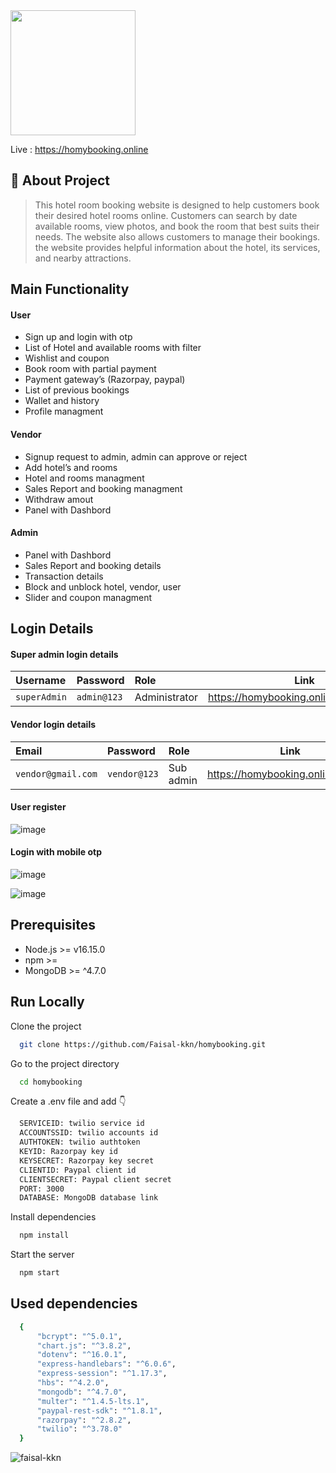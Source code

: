 <img src="https://homybooking.online/images/main-logo.png" width="200px" />

Live : <a href="https://homybooking.online/" target="blank">https://homybooking.online</a>


## 🚀 About Project
> This hotel room booking website is designed to help customers book their desired hotel rooms online. Customers can search by date available rooms, view photos, and book the room that best suits their needs. The website also allows customers to manage their bookings. the website provides helpful information about the hotel, its services, and nearby attractions.

## Main Functionality

#### User
  - Sign up and login with otp
  - List of Hotel and available rooms with filter
  - Wishlist and coupon
  - Book room with partial payment
  - Payment gateway’s (Razorpay, paypal)
  - List of previous bookings
  - Wallet and history
  - Profile managment
  
  
#### Vendor
  - Signup request to admin, admin can approve or reject
  - Add hotel’s and rooms
  - Hotel and rooms managment
  - Sales Report and booking managment
  - Withdraw amout
  - Panel with Dashbord
  

#### Admin
  - Panel with Dashbord
  - Sales Report and booking details
  - Transaction details
  - Block and unblock hotel, vendor, user
  - Slider and coupon managment



## Login Details

#### Super admin login details

| Username     | Password    | Role          | Link                                   |
| :----------- | :---------- | :------------ | -------------------------------------- |
| `superAdmin` | `admin@123` | Administrator | https://homybooking.online/super_admin |


#### Vendor login details

| Email              | Password     | Role       | Link                              |
| :----------------- | :----------  | :--------  | --------------------------------- |
| `vendor@gmail.com` | `vendor@123` | Sub admin | https://homybooking.online/vendor  |


#### User register
![image](https://user-images.githubusercontent.com/95907424/208875830-1ca97baf-b9a3-4eeb-a693-b3c58a43244d.png)

#### Login with mobile otp
![image](https://user-images.githubusercontent.com/95907424/208876026-4b6c6be4-a45c-4195-acfe-1c6d4db0a872.png)

![image](https://user-images.githubusercontent.com/95907424/208876132-f6252486-0c44-434e-a939-530353bd3d83.png)


## Prerequisites

* Node.js >= v16.15.0
* npm >= 
* MongoDB >= ^4.7.0


## Run Locally

Clone the project

```bash
  git clone https://github.com/Faisal-kkn/homybooking.git
```

Go to the project directory

```bash
  cd homybooking
```


Create a .env file and add 👇

```bash
  SERVICEID: twilio service id
  ACCOUNTSSID: twilio accounts id
  AUTHTOKEN: twilio authtoken
  KEYID: Razorpay key id
  KEYSECRET: Razorpay key secret
  CLIENTID: Paypal client id
  CLIENTSECRET: Paypal client secret
  PORT: 3000
  DATABASE: MongoDB database link

```

Install dependencies

```bash
  npm install
```

Start the server

```bash
  npm start
```

## Used dependencies

```bash
  {
      "bcrypt": "^5.0.1",
      "chart.js": "^3.8.2",
      "dotenv": "^16.0.1",
      "express-handlebars": "^6.0.6",
      "express-session": "^1.17.3",
      "hbs": "^4.2.0",
      "mongodb": "^4.7.0",
      "multer": "^1.4.5-lts.1",
      "paypal-rest-sdk": "^1.8.1",
      "razorpay": "^2.8.2",
      "twilio": "^3.78.0"
  }
```
<p><img align="left" src="https://github-readme-stats.vercel.app/api/top-langs?username=faisal-kkn&show_icons=true&locale=en&layout=compact" alt="faisal-kkn" /></p>



